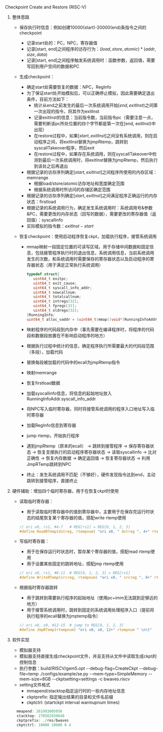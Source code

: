 Checkpoint Create and Restore (RISC-V)

1. 整体思路

   - 保存执行时信息：例如创建10000(start)-20000(end)条指令之间的checkpoint

     - 记录start处的：PC，NPC，寄存器值
     - 记录[start, end]之间程序的访存行为：$(load, store, atomic) * (addr, size, data)$ 
     - 记录[start, end]之间程序触发系统调用时：函数参数，返回值，需要写回到用户空间的数据和PC

   - 生成checkpoint：

     - 确定start处需要恢复的数据：NPC，RegInfo
     - 为了保证start处开始模拟后，可以正确停止模拟，因此需要确定退出条件，目前方法如下：
        - 统计从end之前发生的最后一次系统调用开始$[end, exitInst)$之间第一次出现的指令，将其作为exitInst
        - 记录exitInst的信息：当前指令数，当前指令pc（需要注意一点，需要判断该pc所处位置的四个字节都是第一次在[end, exitInst)中出现）
        - 在restore过程中，如果$[start, exitInst]$之间没有系统调用，则在启动程序之间，将exitInst替换为jmpRtemp，跳转到syscallTakeover程序，然后exit
        - 在restore过程中，如果存在系统调用，则在syscallTakeover中检测到最后一次系统调用时，将exitInst替换为jmpRtemp，然后执行到该处之后再退出
     - 根据记录的访存序列确定$[start, exitInst]$之间程序所使用的内存区域：memrange
        - 根据load/store/atomic访存地址和宽度确定范围
        - 根据系统调用时所访问的存储区确定范围
     - 根据记录的访存序列确定$[start, exitInst]$之间满足程序正确运行的内存状态：firstload
     - 根据记录的系统调用行为，确定发生系统调用时：系统调用号&参数&PC，需要更改的内存状态（回写的数据），需要更改的寄存器值（返回值）：syscallinfo
     - 实际模拟的指令数：$exitInst-start$

   - 恢复checkpoint：使用启动程序恢复ckpt，加载执行程序，接管系统调用

     - mmap映射一段固定位置的可读写区域，用于存储中间数据和固定信息，包括接管程序执行时的退出信息，系统调用信息，当前系统调用发生的次数，和系统调用时需要保存的寄存器状态以及启动程序的寄存器状态（用于满足正常执行系统调用）

       ```c
       typedef struct{
          uint64_t exitpc;
          uint64_t exit_cause;
          uint64_t syscall_info_addr;
          uint64_t nowcallnum;
          uint64_t totalcallnum;
          uint64_t intregs[32];
          uint64_t fpregs[32];
          uint64_t oldregs[32];
       }RunningInfo;
       uint64_t alloc_vaddr = (uint64_t)mmap((void*)RunningInfoAddr, 4096*2, PROT_READ | PROT_WRITE, MAP_PRIVATE|MAP_ANON, -1, 0);
       ```

     - 映射程序的代码段到内存中（事先需要在编译程序时，将程序的代码段和数据段放置在不影响启动程序的地方）
      - 根据执行过程中统计的信息，确定程序执行所需要最大的代码段范围（多段），加载代码
      - 替换每段被加载的代码中的ecall为jmpRtemp指令

     - 映射memrange

     - 恢复firstload数据

     - 加载syscallinfo信息，将信息的起始地址放入RunningInfoAddr.syscall_info_addr

     - 将NPC写入临时寄存器，同时将接管系统调用的程序入口地址写入临时寄存器

     - 加载RegInfo信息到寄存器

     - jump rtemp，开始执行程序

     - 遇到jmpRtemp（原本的ecall） -> 跳转到接管程序 -> 保存寄存器状态 -> 恢复支撑执行的启动程序寄存器状态 -> 读取syscallinfo -> 比对正确性 -> 恢复内存数据 -> 确定返回值 -> 恢复寄存器状态 -> 利用JmpRTemp跳转到NPC

     - 终止：发生系统调用不匹配（不够好），硬件发现指令达到end，主动跳转到接管程序，直接终止

2. 硬件辅助：增加四个临时寄存器，用于在恢复ckpt时使用

   - 读取临时寄存器：

     - 用于读取临时寄存器中的值到寄存器中，主要用于在保存完运行时状态的结尾恢复某个寄存器的值，搭配write rtemp使用

     ```c
     // ori x0, rs1, #4-7   # REG[rs1] = REG[0, 1, 2, 3]
     #define ReadRTemp(dstreg, rtempnum) "ori x0, " dstreg ", 4+" rtempnum " \n\t"
     ```

   - 写临时寄存器：

     - 用于在保存运行时状态时，暂存某个寄存器的值，搭配read rtemp使用
     - 用于设置某些固定的跳转地址，搭配jmp rtemp使用

     ```c
     // ori x0, rs1, #8-11  # REG[0, 1, 2, 3] = REG[rs1]
     #define WriteRTemp(srcreg, rtempnum) "ori x0, " srcreg ", 8+" rtempnum " \n\t"
     ```

   - 根据临时寄存器跳转

     - 用于跳转到需要执行程序的起始地址（使用pc+imm无法跳到足够远的地方）
     - 用于接管系统调用时，跳转到固定的系统调用处理程序入口（提前将执行程序的ecall替换为jmptemp指令）

     ```c
     // ori x0, x0, #12-15  # jump to REG[0, 1, 2, 3]
     #define JmpRTemp(rtempnum) "ori x0, x0, 12+" rtempnum " \n\t"
     ```

3. 软件实现

   - 模拟器支持
   - 模拟器支持直接生成checkpoint文件，并且支持从文件中读取生成ckpt的控制信息
    - 执行参数：build/RISCV/gem5.opt --debug-flag=CreateCkpt --debug-file=temp ./configs/example/se.py --mem-type=SimpleMemory --mem-size=8GB --ckptsetting=settings -c bwaves.riscv
    - setting文件格式
      - mmapend/stacktop指定运行时的一些内存地址信息
      - ckptprefix: 指定输出结果的目录和文件名前缀
      - ckptctrl: (startckpt interval warmupnum times)
    ```c
      mmapend: 261993005056
      stacktop: 270582939648
      ckptprefix: ./res/bwaves
      ckptctrl: 10000 10000 0 4
    ```
